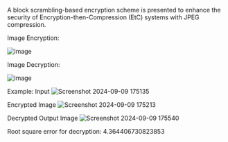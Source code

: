 A block scrambling-based encryption scheme is presented to enhance the security of Encryption-then-Compression (EtC) systems with JPEG compression.


Image Encryption:


![image](https://github.com/user-attachments/assets/f2de248e-a83e-45ff-9468-1005653168f6)


Image Decryption:


![image](https://github.com/user-attachments/assets/42a85c3d-fdc9-4798-bed8-4122028143cc)



Example:
Input
![Screenshot 2024-09-09 175135](https://github.com/user-attachments/assets/3857aa6a-e8e8-4f46-bf29-3a3516855a96)



Encrypted Image
![Screenshot 2024-09-09 175213](https://github.com/user-attachments/assets/d64e510e-0c1f-49bf-89dc-cb4da0e41d09)






Decrypted Output Image
![Screenshot 2024-09-09 175540](https://github.com/user-attachments/assets/896f872e-61a1-4006-9f6b-2a009d21e31c)




Root square error for decryption: 4.364406730823853
